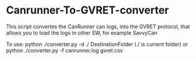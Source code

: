# Canrunner-To-GVRET-converter
This script convertes the CanRunner can logs, into the GVRET protocol, that allows you to load the logs in other SW, for example SavvyCan

To use: 
python ./converter.py -d ./ DestinationFolder (./ is current folder)
or
python ./converter.py -f canrunner.log gvret.csv 
